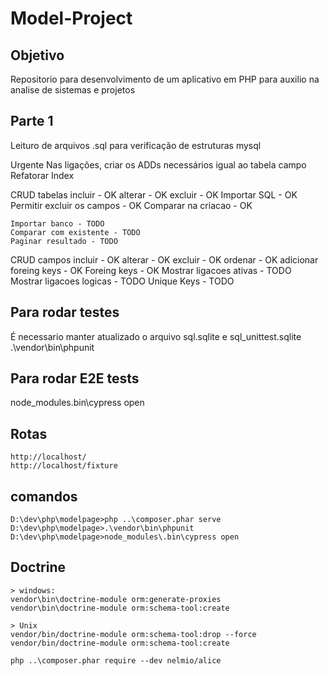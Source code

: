 # Model-Project

## Objetivo

Repositorio para desenvolvimento de um aplicativo em PHP para auxilio na analise de sistemas e projetos

## Parte 1

Leituro de arquivos .sql para verificação de estruturas mysql

Urgente
    Nas ligações, criar os ADDs necessários igual ao tabela campo
    Refatorar Index

CRUD tabelas
    incluir - OK
    alterar - OK
    excluir - OK
    Importar SQL - OK
    Permitir excluir os campos - OK
    Comparar na criacao - OK

    Importar banco - TODO
    Comparar com existente - TODO
    Paginar resultado - TODO

CRUD campos
    incluir - OK
    alterar - OK
    excluir - OK
    ordenar - OK
    adicionar foreing keys - OK
    Foreing keys - OK
    Mostrar ligacoes ativas - TODO
    Mostrar ligacoes logicas - TODO
    Unique Keys - TODO

## Para rodar testes
É necessario manter atualizado o arquivo sql.sqlite e sql_unittest.sqlite
.\vendor\bin\phpunit

## Para rodar E2E tests
node_modules\.bin\cypress open

## Rotas
    http://localhost/
    http://localhost/fixture

## comandos
    D:\dev\php\modelpage>php ..\composer.phar serve
    D:\dev\php\modelpage>.\vendor\bin\phpunit
    D:\dev\php\modelpage>node_modules\.bin\cypress open

## Doctrine
    > windows:
    vendor\bin\doctrine-module orm:generate-proxies
    vendor\bin\doctrine-module orm:schema-tool:create

    > Unix
    vendor/bin/doctrine-module orm:schema-tool:drop --force
    vendor/bin/doctrine-module orm:schema-tool:create

    php ..\composer.phar require --dev nelmio/alice